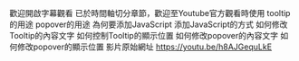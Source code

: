 
歡迎開啟字幕觀看
已於時間軸切分章節，歡迎至Youtube官方觀看時使用
tooltip的用途
popover的用途
為何要添加JavaScript
添加JavaScript的方式
如何修改Tooltip的內容文字
如何控制Tooltip的顯示位置
如何修改popover的內容文字
如何修改popover的顯示位置
影片原始網址 https://youtu.be/h8AJGequLkE
